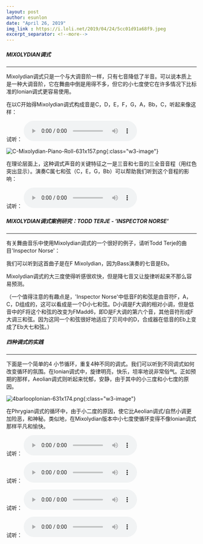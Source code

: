 ```yaml
---
layout: post
author: esunlon
date: "April 26, 2019"
img_link : https://i.loli.net/2019/04/24/5cc01d91a68f9.jpeg
excerpt_separator: <!--more-->
---
```


##### MIXOLYDIAN调式

------

Mixolydian调式只是一个与大调音阶一样，只有七音降低了半音。可以说本质上是一种大调音阶，它在舞曲中倒是用得不多，但它的小七度使它在许多情况下比标准的Ionian调式更容易使用。

在以C开始得Mixolydian调式构成音是C，D，E，F，G，A，Bb，C，听起来像这样：

试听：
<audio src="/assets/img/blog/20190426/C-Mixolydian.mp3" controls="controls">  </audio>

![C-Mixolydian-Piano-Roll-631x157.png](https://i.loli.net/2019/04/26/5cc2ae1620c04.png){:class="w3-image"}

在理论层面上，这种调式声音的关键特征之一是三音和七音的三全音音程（用红色突出显示）。演奏C属七和弦（C，E，G，Bb）可以帮助我们听到这个音程的影响：

试听：
<audio src="/assets/img/blog/20190426/c-dom-7.mp3" controls="controls">  </audio>

##### MIXOLYDIAN调式案例研究：TODD TERJE  - 'INSPECTOR NORSE'

------

有关舞曲音乐中使用Mixolydian调式的一个很好的例子，请听Todd Terje的曲目'Inspector Norse'：

我们可以听到这首曲子是在F Mixolydian，因为Bass演奏的七音是Eb。

Mixolydian调式的大三度使得听感很欢快，但是降七音又让旋律听起来不那么容易预测。

（一个值得注意的有趣点是，'Inspector Norse'中低音F的和弦是由音符F，A，C，D组成的，这可以看成是一个D小七和弦。D小调是F大调的相对小调，但是低音中的F将这个和弦的改变为FMadd6，即D是F大调的第六个音，其他音符形成F大调三和弦。因为这同一个和弦很好地适应了贝司中的D，合成器在低音的Eb上变成了Eb大七和弦。）

##### 四种调式的实践

------

下面是一个简单的4 小节循环，重复4种不同的调式。我们可以听到不同调式如何改变循环的氛围。在Ionian调式中，旋律明亮，快乐，坦率地说非常俗气。正如预期的那样，Aeolian调式则听起来忧郁，安静，由于其中的小三度和小七度的原因。

![4barloopIonian-631x174.png](https://i.loli.net/2019/04/26/5cc2ae1625225.png){:class="w3-image"}

在Phrygian调式的循环中，由于小二度的原因，使它比Aeolian调式/自然小调更加险恶，和神秘。类似地，在Mixolydian版本中小七度使循环变得不像Ionian调式那样平凡和愉快。

试听：
<audio src="/assets/img/blog/20190426/4BarsIonian.mp3" controls="controls">  </audio>

试听：
<audio src="/assets/img/blog/20190426/4BarsAeolian.mp3" controls="controls">  </audio>

试听：
<audio src="/assets/img/blog/20190426/4BarsPhrygian.mp3" controls="controls">  </audio>

试听：
<audio src="/assets/img/blog/20190426/C-Mixolydian.mp3" controls="controls">  </audio>